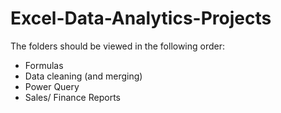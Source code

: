 # Excel-Data-Analytics-Projects

The folders should be viewed in the following order:
  - Formulas
  - Data cleaning (and merging)
  - Power Query
  - Sales/ Finance Reports
